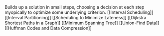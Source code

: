 Builds up a solution in small steps, choosing a decision at each step myopically to optimize some underlying criterion.
[[Interval Scheduling]]
[[Interval Partitioning]]
[[Scheduling to Minimize Lateness]]
[[Dijkstra Shortest Paths in a Graph]]
[[Minimum Spanning Tree]]
[[Union-Find Data]]
[[Huffman Codes and Data Compression]]